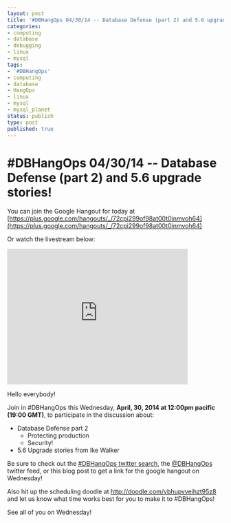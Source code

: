 ```yaml
---
layout: post
title: '#DBHangOps 04/30/14 -- Database Defense (part 2) and 5.6 upgrade stories!'
categories:
- computing
- database
- debugging
- linux
- mysql
tags:
- '#DBHangOps'
- computing
- database
- HangOps
- linux
- mysql
- mysql_planet
status: publish
type: post
published: true
---
```

\#DBHangOps 04/30/14 -- Database Defense (part 2) and 5.6 upgrade stories!
=========================================================

You can join the Google Hangout for today at [https://plus.google.com/hangouts/_/72cpi299of98at00t0inmvoh64](https://plus.google.com/hangouts/_/72cpi299of98at00t0inmvoh64)

Or watch the livestream below:

<iframe width="420" height="315" src="http://www.youtube.com/embed/5V2V2mynsIY" frameborder="0" allowfullscreen></iframe>


Hello everybody!

Join in \#DBHangOps this Wednesday, **April, 30, 2014 at 12:00pm pacific (19:00 GMT)**, to participate in the discussion about:

* Database Defense part 2
	* Protecting production
	* Security!
* 5.6 Upgrade stories from Ike Walker

Be sure to check out the [\#DBHangOps twitter search](https://twitter.com/search/realtime?q=%23DBHangOps), the [@DBHangOps](https://twitter.com/dbhangops) twitter feed, or this blog post to get a link for the google hangout on Wednesday!

Also hit up the scheduling doodle at http://doodle.com/vbhupvveihzt95z8 and let us know what time works best for you to make it to \#DBHangOps!

See all of you on Wednesday!
